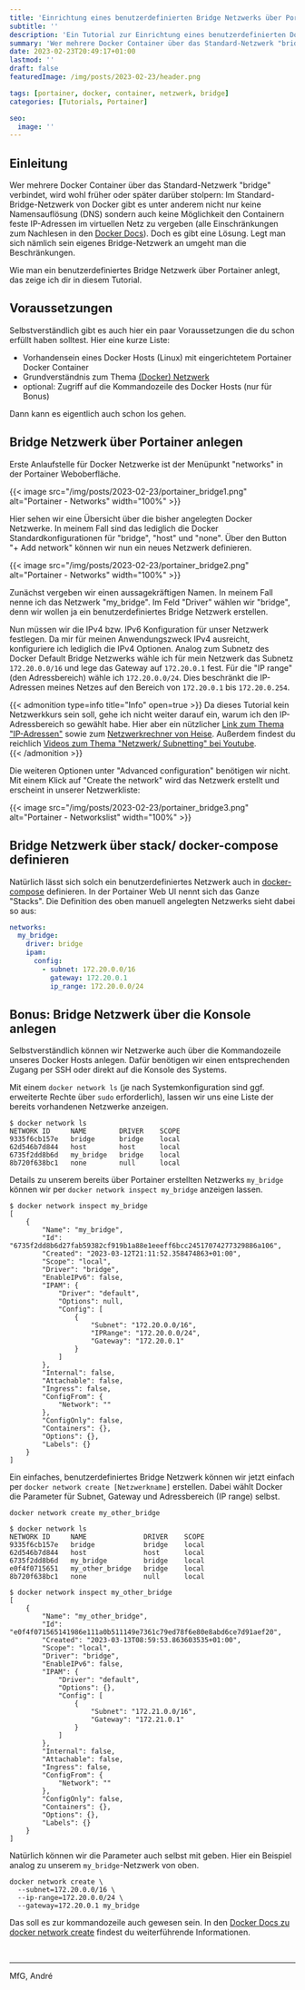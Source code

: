 ```yaml
---
title: 'Einrichtung eines benutzerdefinierten Bridge Netzwerks über Portainer'
subtitle: ''
description: 'Ein Tutorial zur Einrichtung eines benutzerdefinierten Docker Bridge Netzwerks über Portainer'
summary: 'Wer mehrere Docker Container über das Standard-Netzwerk "bridge" verbindet, wird früher oder später die Einschränkungen dieses Netzwerks kennenlernen. Doch es gibt eine Lösung. Ein benutzerdefiniertes Bridge Netzwerk muss her. Wie du dieses einrichtest zeige ich dir in diesem Tutorial...'
date: 2023-02-23T20:49:17+01:00
lastmod: ''
draft: false
featuredImage: /img/posts/2023-02-23/header.png

tags: [portainer, docker, container, netzwerk, bridge]
categories: [Tutorials, Portainer]

seo:
  image: ''
---
```


## Einleitung

Wer mehrere Docker Container über das Standard-Netzwerk "bridge" verbindet, wird wohl früher oder später darüber stolpern: Im Standard-Bridge-Netzwerk von Docker gibt es unter anderem nicht nur keine Namensauflösung (DNS) sondern auch keine Möglichkeit den Containern feste IP-Adressen im virtuellen Netz zu vergeben (alle Einschränkungen zum Nachlesen in den [Docker Docs](https://docs.docker.com/network/bridge/#differences-between-user-defined-bridges-and-the-default-bridge)). Doch es gibt eine Lösung. Legt man sich nämlich sein eigenes Bridge-Netzwerk an umgeht man die Beschränkungen.

Wie man ein benutzerdefiniertes Bridge Netzwerk über Portainer anlegt, das zeige ich dir in diesem Tutorial.

## Voraussetzungen

Selbstverständlich gibt es auch hier ein paar Voraussetzungen die du schon erfüllt haben solltest. Hier eine kurze Liste:

* Vorhandensein eines Docker Hosts (Linux) mit eingerichtetem Portainer Docker Container
* Grundverständnis zum Thema [(Docker) Netzwerk](https://docs.docker.com/network/)
* optional: Zugriff auf die Kommandozeile des Docker Hosts (nur für Bonus)

Dann kann es eigentlich auch schon los gehen.

## Bridge Netzwerk über Portainer anlegen

Erste Anlaufstelle für Docker Netzwerke ist der Menüpunkt "networks" in der Portainer Weboberfläche. 

{{< image src="/img/posts/2023-02-23/portainer_bridge1.png" alt="Portainer - Networks" width="100%" >}}

Hier sehen wir eine Übersicht über die bisher angelegten Docker Netzwerke. In meinem Fall sind das lediglich die Docker Standardkonfigurationen für "bridge", "host" und "none". Über den Button "+ Add network" können wir nun ein neues Netzwerk definieren. 

{{< image src="/img/posts/2023-02-23/portainer_bridge2.png" alt="Portainer - Networks" width="100%" >}}

Zunächst vergeben wir einen aussagekräftigen Namen. In meinem Fall nenne ich das Netzwerk "my_bridge". Im Feld "Driver" wählen wir "bridge", denn wir wollen ja ein benutzerdefiniertes Bridge Netzwerk erstellen. 

Nun müssen wir die IPv4 bzw. IPv6 Konfiguration für unser Netzwerk festlegen. Da mir für meinen Anwendungszweck IPv4 ausreicht, konfiguriere ich lediglich die IPv4 Optionen.
Analog zum Subnetz des Docker Default Bridge Netzwerks wähle ich für mein Netzwerk das Subnetz `172.20.0.0/16` und lege das Gateway auf `172.20.0.1` fest. Für die "IP range" (den Adressbereich) wähle ich `172.20.0.0/24`. Dies beschränkt die IP-Adressen meines Netzes auf den Bereich von `172.20.0.1` bis `172.20.0.254`. 

{{< admonition type=info title="Info" open=true >}}
Da dieses Tutorial kein Netzwerkkurs sein soll, gehe ich nicht weiter darauf ein, warum ich den IP-Adressbereich so gewählt habe. Hier aber ein nützlicher [Link zum Thema "IP-Adressen"](https://de.wikipedia.org/wiki/IP-Adresse) sowie zum [Netzwerkrechner von Heise](https://www.heise.de/netze/tools/netzwerkrechner/). Außerdem findest du reichlich [Videos zum Thema "Netzwerk/ Subnetting" bei Youtube](https://www.youtube.com/results?search_query=netzwerk+subnetting).  
{{< /admonition >}}

Die weiteren Optionen unter "Advanced configuration" benötigen wir nicht. Mit einem Klick auf "Create the network" wird das Netzwerk erstellt und erscheint in unserer Netzwerkliste:

{{< image src="/img/posts/2023-02-23/portainer_bridge3.png" alt="Portainer - Networkslist" width="100%" >}}

## Bridge Netzwerk über stack/ docker-compose definieren

Natürlich lässt sich solch ein benutzerdefiniertes Netzwerk auch in [docker-compose](https://docs.docker.com/compose/compose-file/compose-file-v3/) definieren. In der Portainer Web UI nennt sich das Ganze "Stacks". Die Definition des oben manuell angelegten Netzwerks sieht dabei so aus:

```yaml
networks:
  my_bridge:
    driver: bridge
    ipam:
      config:
        - subnet: 172.20.0.0/16
          gateway: 172.20.0.1
          ip_range: 172.20.0.0/24
```

## Bonus: Bridge Netzwerk über die Konsole anlegen

Selbstverständlich können wir Netzwerke auch über die Kommandozeile unseres Docker Hosts anlegen. Dafür benötigen wir einen entsprechenden Zugang per SSH oder direkt auf die Konsole des Systems. 

Mit einem `docker network ls` (je nach Systemkonfiguration sind ggf. erweiterte Rechte über `sudo` erforderlich), lassen wir uns eine Liste der bereits vorhandenen Netzwerke anzeigen. 

```shell
$ docker network ls
NETWORK ID     NAME        DRIVER    SCOPE
9335f6cb157e   bridge      bridge    local
62d546b7d844   host        host      local
6735f2dd8b6d   my_bridge   bridge    local
8b720f638bc1   none        null      local
```

Details zu unserem bereits über Portainer erstellten Netzwerks `my_bridge` können wir per `docker network inspect my_bridge` anzeigen lassen.

```shell
$ docker network inspect my_bridge
[
    {
        "Name": "my_bridge",
        "Id": "6735f2dd8b6d27fab59382cf919b1a88e1eeeff6bcc24517074277329886a106",
        "Created": "2023-03-12T21:11:52.358474863+01:00",
        "Scope": "local",
        "Driver": "bridge",
        "EnableIPv6": false,
        "IPAM": {
            "Driver": "default",
            "Options": null,
            "Config": [
                {
                    "Subnet": "172.20.0.0/16",
                    "IPRange": "172.20.0.0/24",
                    "Gateway": "172.20.0.1"
                }
            ]
        },
        "Internal": false,
        "Attachable": false,
        "Ingress": false,
        "ConfigFrom": {
            "Network": ""
        },
        "ConfigOnly": false,
        "Containers": {},
        "Options": {},
        "Labels": {}
    }
]
```

Ein einfaches, benutzerdefiniertes Bridge Netzwerk können wir jetzt einfach per `docker network create [Netzwerkname]` erstellen. Dabei wählt Docker die Parameter für Subnet, Gateway und Adressbereich (IP range) selbst. 

```shell
docker network create my_other_bridge
```

```shell
$ docker network ls
NETWORK ID     NAME              DRIVER    SCOPE
9335f6cb157e   bridge            bridge    local
62d546b7d844   host              host      local
6735f2dd8b6d   my_bridge         bridge    local
e0f4f0715651   my_other_bridge   bridge    local
8b720f638bc1   none              null      local

```

```shell
$ docker network inspect my_other_bridge
[
    {
        "Name": "my_other_bridge",
        "Id": "e0f4f071565141986e111a0b511149e7361c79ed78f6e80e8abd6ce7d91aef20",
        "Created": "2023-03-13T08:59:53.863603535+01:00",
        "Scope": "local",
        "Driver": "bridge",
        "EnableIPv6": false,
        "IPAM": {
            "Driver": "default",
            "Options": {},
            "Config": [
                {
                    "Subnet": "172.21.0.0/16",
                    "Gateway": "172.21.0.1"
                }
            ]
        },
        "Internal": false,
        "Attachable": false,
        "Ingress": false,
        "ConfigFrom": {
            "Network": ""
        },
        "ConfigOnly": false,
        "Containers": {},
        "Options": {},
        "Labels": {}
    }
]
```
Natürlich können wir die Parameter auch selbst mit geben. Hier ein Beispiel analog zu unserem `my_bridge`-Netzwerk von oben.

```shell
docker network create \
  --subnet=172.20.0.0/16 \
  --ip-range=172.20.0.0/24 \
  --gateway=172.20.0.1 my_bridge
```
Das soll es zur kommandozeile auch gewesen sein. In den [Docker Docs zu docker network create](https://docs.docker.com/engine/reference/commandline/network_create/) findest du weiterführende Informationen. 

&nbsp;

---

MfG,
André